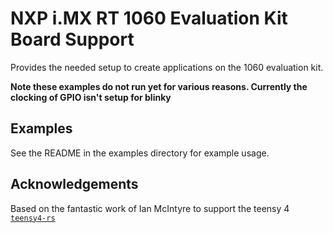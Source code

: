 # NXP i.MX RT 1060 Evaluation Kit Board Support

Provides the needed setup to create applications on the 1060 evaluation kit.

**Note these examples do not run yet for various reasons. Currently 
the clocking of GPIO isn't setup for blinky**

## Examples

See the README in the examples directory for example usage.

## Acknowledgements

Based on the fantastic work of Ian McIntyre to support the teensy 4
[`teensy4-rs`](https://github.com/mciantyre/)
